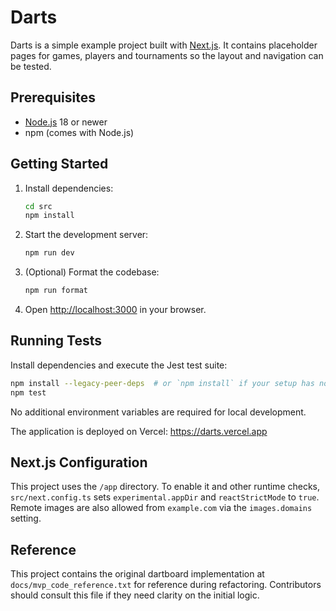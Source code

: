 # Darts

Darts is a simple example project built with [Next.js](https://nextjs.org). It contains placeholder pages for games, players and tournaments so the layout and navigation can be tested.

## Prerequisites

- [Node.js](https://nodejs.org) 18 or newer
- npm (comes with Node.js)

## Getting Started

1. Install dependencies:
   ```bash
   cd src
   npm install
   ```
2. Start the development server:
   ```bash
   npm run dev
   ```
3. (Optional) Format the codebase:
   ```bash
   npm run format
   ```
4. Open <http://localhost:3000> in your browser.

## Running Tests

Install dependencies and execute the Jest test suite:

```bash
npm install --legacy-peer-deps  # or `npm install` if your setup has no peer issues
npm test
```

No additional environment variables are required for local development.

The application is deployed on Vercel: <https://darts.vercel.app>

## Next.js Configuration

This project uses the `/app` directory. To enable it and other runtime checks,
`src/next.config.ts` sets `experimental.appDir` and `reactStrictMode` to `true`.
Remote images are also allowed from `example.com` via the `images.domains`
setting.

## Reference

This project contains the original dartboard implementation at
`docs/mvp_code_reference.txt` for reference during refactoring. Contributors
should consult this file if they need clarity on the initial logic.
